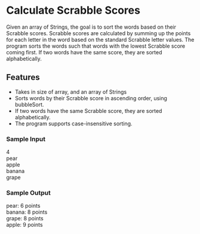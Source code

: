 # Calculate Scrabble Scores

Given an array of Strings, the goal is to sort the words based on their Scrabble scores. Scrabble scores are calculated by summing up the points for each letter in the word based on the standard Scrabble letter values.
The program sorts the words such that words with the lowest Scrabble score coming first. If two words have the same score, they are sorted alphabetically.

## Features
  
- Takes in size of array, and an array of Strings
- Sorts words by their Scrabble score in ascending order, using bubbleSort.
- If two words have the same Scrabble score, they are sorted alphabetically.
- The program supports case-insensitive sorting.

### Sample Input
  
4<br>
pear<br>
apple<br>
banana<br>
grape<br>

### Sample Output

pear: 6 points<br>
banana: 8 points<br>
grape: 8 points<br>
apple: 9 points<br>
